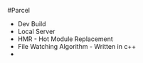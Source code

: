 #Parcel

- Dev Build
- Local Server
- HMR - Hot Module Replacement
- File Watching Algorithm - Written in c++
-
